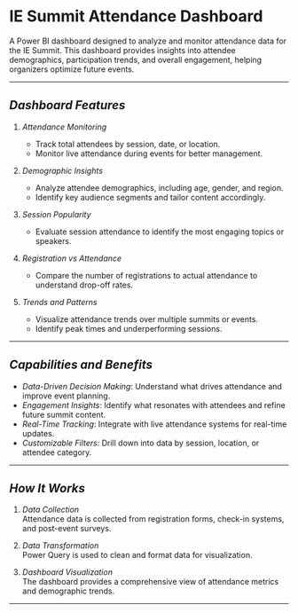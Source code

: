 # IE Summit Attendance Dashboard

A Power BI dashboard designed to analyze and monitor attendance data for the IE Summit. This dashboard provides insights into attendee demographics, participation trends, and overall engagement, helping organizers optimize future events.

---

## *Dashboard Features*

1. *Attendance Monitoring*  
   - Track total attendees by session, date, or location.  
   - Monitor live attendance during events for better management.  

2. *Demographic Insights*  
   - Analyze attendee demographics, including age, gender, and region.  
   - Identify key audience segments and tailor content accordingly.  

3. *Session Popularity*  
   - Evaluate session attendance to identify the most engaging topics or speakers.  

4. *Registration vs Attendance*  
   - Compare the number of registrations to actual attendance to understand drop-off rates.  

5. *Trends and Patterns*  
   - Visualize attendance trends over multiple summits or events.  
   - Identify peak times and underperforming sessions.

---

## *Capabilities and Benefits*

- *Data-Driven Decision Making*: Understand what drives attendance and improve event planning.  
- *Engagement Insights*: Identify what resonates with attendees and refine future summit content.  
- *Real-Time Tracking*: Integrate with live attendance systems for real-time updates.  
- *Customizable Filters*: Drill down into data by session, location, or attendee category.  

---

## *How It Works*

1. *Data Collection*  
   Attendance data is collected from registration forms, check-in systems, and post-event surveys.

2. *Data Transformation*  
   Power Query is used to clean and format data for visualization.

3. *Dashboard Visualization*  
   The dashboard provides a comprehensive view of attendance metrics and demographic trends.

---

